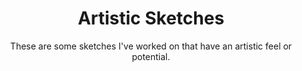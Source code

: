 <h1 align="center">Artistic Sketches</h1>

<p align="center">
These are some sketches I've worked on that have an artistic feel or potential. 
</p>

